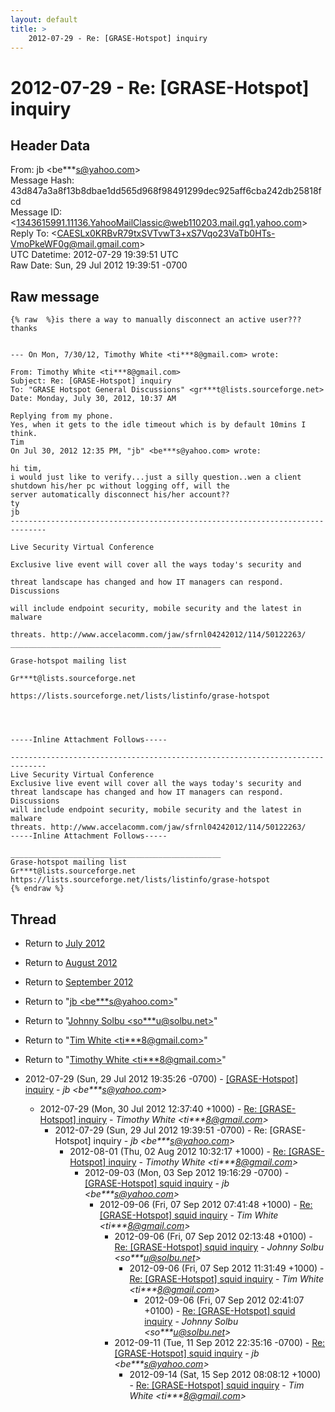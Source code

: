 ```yaml
---
layout: default
title: >
    2012-07-29 - Re: [GRASE-Hotspot] inquiry
---
```


# 2012-07-29 - Re: [GRASE-Hotspot] inquiry

## Header Data

From: jb \<be***s@yahoo.com\><br>
Message Hash: 43d847a3a8f13b8dbae1dd565d968f98491299dec925aff6cba242db25818fcd<br>
Message ID: \<1343615991.11136.YahooMailClassic@web110203.mail.gq1.yahoo.com\><br>
Reply To: \<CAESLx0KRBvR79txSVTvwT3+xS7Vqo23VaTb0HTs-VmoPkeWF0g@mail.gmail.com\><br>
UTC Datetime: 2012-07-29 19:39:51 UTC<br>
Raw Date: Sun, 29 Jul 2012 19:39:51 -0700<br>

## Raw message

```
{% raw  %}is there a way to manually disconnect an active user???
thanks


--- On Mon, 7/30/12, Timothy White <ti***8@gmail.com> wrote:

From: Timothy White <ti***8@gmail.com>
Subject: Re: [GRASE-Hotspot] inquiry
To: "GRASE Hotspot General Discussions" <gr***t@lists.sourceforge.net>
Date: Monday, July 30, 2012, 10:37 AM

Replying from my phone.
Yes, when it gets to the idle timeout which is by default 10mins I think.
Tim
On Jul 30, 2012 12:35 PM, "jb" <be***s@yahoo.com> wrote:

hi tim,
i would just like to verify...just a silly question..wen a client shutdown his/her pc without logging off, will the 
server automatically disconnect his/her account??
ty
jb
------------------------------------------------------------------------------

Live Security Virtual Conference

Exclusive live event will cover all the ways today's security and

threat landscape has changed and how IT managers can respond. Discussions

will include endpoint security, mobile security and the latest in malware

threats. http://www.accelacomm.com/jaw/sfrnl04242012/114/50122263/
_______________________________________________

Grase-hotspot mailing list

Gr***t@lists.sourceforge.net

https://lists.sourceforge.net/lists/listinfo/grase-hotspot




-----Inline Attachment Follows-----

------------------------------------------------------------------------------
Live Security Virtual Conference
Exclusive live event will cover all the ways today's security and 
threat landscape has changed and how IT managers can respond. Discussions 
will include endpoint security, mobile security and the latest in malware 
threats. http://www.accelacomm.com/jaw/sfrnl04242012/114/50122263/
-----Inline Attachment Follows-----

_______________________________________________
Grase-hotspot mailing list
Gr***t@lists.sourceforge.net
https://lists.sourceforge.net/lists/listinfo/grase-hotspot
{% endraw %}
```

## Thread

+ Return to [July 2012](/archive/2012/07)
+ Return to [August 2012](/archive/2012/08)
+ Return to [September 2012](/archive/2012/09)

+ Return to "[jb <be***s<span>@</span>yahoo.com>](/authors/be___s_at_yahoo_com)"
+ Return to "[Johnny Solbu <so***u<span>@</span>solbu.net>](/authors/so___u_at_solbu_net)"
+ Return to "[Tim White <ti***8<span>@</span>gmail.com>](/authors/ti___8_at_gmail_com)"
+ Return to "[Timothy White <ti***8<span>@</span>gmail.com>](/authors/ti___8_at_gmail_com)"

+ 2012-07-29 (Sun, 29 Jul 2012 19:35:26 -0700) - [[GRASE-Hotspot] inquiry](/archive/2012/07/2317189dbd582f369819865dee16892230fddcc270a244c174cb967d1c6ff63f) - _jb \<be***s@yahoo.com\>_
  + 2012-07-29 (Mon, 30 Jul 2012 12:37:40 +1000) - [Re: [GRASE-Hotspot] inquiry](/archive/2012/07/6caf143310b365169d03660b3ea4d305af74fedd4c5374e052039f73cdf44cce) - _Timothy White \<ti***8@gmail.com\>_
    + 2012-07-29 (Sun, 29 Jul 2012 19:39:51 -0700) - Re: [GRASE-Hotspot] inquiry - _jb \<be***s@yahoo.com\>_
      + 2012-08-01 (Thu, 02 Aug 2012 10:32:17 +1000) - [Re: [GRASE-Hotspot] inquiry](/archive/2012/08/e8f007dded26dcfb1f48717da92676addee9d423489aa48749d82c0e2154a74a) - _Timothy White \<ti***8@gmail.com\>_
        + 2012-09-03 (Mon, 03 Sep 2012 19:16:29 -0700) - [[GRASE-Hotspot] squid inquiry](/archive/2012/09/204fdccf95341fefd2acc248f66b8a3a9b7b5717be270e4b32a095db00594481) - _jb \<be***s@yahoo.com\>_
          + 2012-09-06 (Fri, 07 Sep 2012 07:41:48 +1000) - [Re: [GRASE-Hotspot] squid inquiry](/archive/2012/09/82c71c8145702e946ff6517767905c71f622c9ce1ae23f32b8de982b8ac9d266) - _Tim White \<ti***8@gmail.com\>_
            + 2012-09-06 (Fri, 07 Sep 2012 02:13:48 +0100) - [Re: [GRASE-Hotspot] squid inquiry](/archive/2012/09/2edfcf8fa85fd0bac659e8530910034f3adaab211764070078484c7e77478bfa) - _Johnny Solbu \<so***u@solbu.net\>_
              + 2012-09-06 (Fri, 07 Sep 2012 11:31:49 +1000) - [Re: [GRASE-Hotspot] squid inquiry](/archive/2012/09/dc790072420f993f4c19a7ed678d980857706219ad8b9f232dcee82f4797cbd8) - _Tim White \<ti***8@gmail.com\>_
                + 2012-09-06 (Fri, 07 Sep 2012 02:41:07 +0100) - [Re: [GRASE-Hotspot] squid inquiry](/archive/2012/09/59eb65fc54ccd3e05b3de8f3365c3bf78aea41fb40205cf14c3fe5394e58fee5) - _Johnny Solbu \<so***u@solbu.net\>_
            + 2012-09-11 (Tue, 11 Sep 2012 22:35:16 -0700) - [Re: [GRASE-Hotspot] squid inquiry](/archive/2012/09/1d46db4099b0bb9c91c24d293a98e44d57bc92f35b41aca07da0e419877652aa) - _jb \<be***s@yahoo.com\>_
              + 2012-09-14 (Sat, 15 Sep 2012 08:08:12 +1000) - [Re: [GRASE-Hotspot] squid inquiry](/archive/2012/09/764015274979d7d335005600e86063b2b213ab4fc3d48fdc79ae96d1f69a0c6d) - _Tim White \<ti***8@gmail.com\>_

